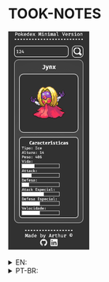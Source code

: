 # TOOK-NOTES



![alt text](./preview.png)

<details>
<summary>EN:</summary>

### About the project

- A minimalist pokedex made with basic html, css and js, you can search for the pokemon with id or name in the search bar, if the name is not valid an alert will show in the screen, I want add an way to go fowards or backwards by simply clicking an button.
### How to execute the project:

1. Have an IDE that supports HTML, CSS, JavaScript and that can run the code on screen, like vscode with live server;
2. Clone this repository using `git clone https://github.com/arthurdev06/arthurdev06.github.io/tree/main/minimal-pokedex` command;

</details>

<details>
<summary>PT-BR:</summary>

<h3>Sobre</h3>

- Uma pokedex minimalista feita com css javascript básicos, que o usuário pode buscar pelo pokemon pelo id ou nome, sem mostrar todos os disponíveis, futuramente quero adicionar um modo de nevegar pelos pokemons aumentando ou diminuindo o id por meio de butões.

### Como executar o projeto:

1. Tenha uma IDE que suporte HTML, CSS, JavaScript e que consiga rodar o código atualizando na tela, no vscode temos a extensão do live server;
2. Dê um `git clone https://github.com/arthurdev06/arthurdev06.github.io/tree/main/minimal-pokedex`;
</details>
